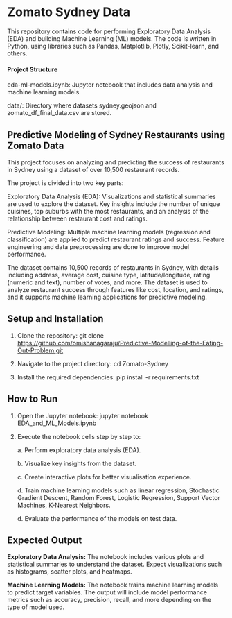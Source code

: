 # Zomato Sydney Data

This repository contains code for performing Exploratory Data Analysis (EDA) and building Machine Learning (ML) models. The code is written in Python, using libraries such as Pandas, Matplotlib, Plotly, Scikit-learn, and others.

#### Project Structure
eda-ml-models.ipynb: Jupyter notebook that includes data analysis and machine learning models.

data/: Directory where datasets sydney.geojson and zomato_df_final_data.csv are stored.

## Predictive Modeling of Sydney Restaurants using Zomato Data

This project focuses on analyzing and predicting the success of restaurants in Sydney using a dataset of over 10,500 restaurant records. 

The project is divided into two key parts:

Exploratory Data Analysis (EDA): Visualizations and statistical summaries are used to explore the dataset. Key insights include the number of unique cuisines, top suburbs with the most restaurants, and an analysis of the relationship between restaurant cost and ratings.

Predictive Modeling: Multiple machine learning models (regression and classification) are applied to predict restaurant ratings and success. Feature engineering and data preprocessing are done to improve model performance.

The dataset contains 10,500 records of restaurants in Sydney, with details including address, average cost, cuisine type, latitude/longitude, rating (numeric and text), number of votes, and more. The dataset is used to analyze restaurant success through features like cost, location, and ratings, and it supports machine learning applications for predictive modeling.

## Setup and Installation
1. Clone the repository:
git clone https://github.com/omishanagaraju/Predictive-Modelling-of-the-Eating-Out-Problem.git
2. Navigate to the project directory:
cd Zomato-Sydney

3. Install the required dependencies:
pip install -r requirements.txt

## How to Run
1. Open the Jupyter notebook:
jupyter notebook EDA_and_ML_Models.ipynb

2. Execute the notebook cells step by step to:
   
   a. Perform exploratory data analysis (EDA).

   b. Visualize key insights from the dataset.
   
   c. Create interactive plots for better visualisation experience.

   d. Train machine learning models such as linear regression, Stochastic Gradient Descent, Random Forest, Logistic Regression, Support Vector Machines, K-Nearest Neighbors.

   d. Evaluate the performance of the models on test data.

## Expected Output
**Exploratory Data Analysis:** The notebook includes various plots and statistical summaries to understand the dataset. Expect visualizations such as histograms, scatter plots, and heatmaps.

**Machine Learning Models:** The notebook trains machine learning models to predict target variables. The output will include model performance metrics such as accuracy, precision, recall, and more depending on the type of model used.

